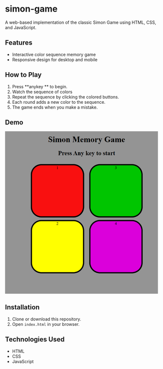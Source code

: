 # simon-game

A web-based implementation of the classic Simon Game using HTML, CSS, and JavaScript.

## Features

- Interactive color sequence memory game
- Responsive design for desktop and mobile

## How to Play

1. Press **anykey ** to begin.
2. Watch the sequence of colors
3. Repeat the sequence by clicking the colored buttons.
4. Each round adds a new color to the sequence.
5. The game ends when you make a mistake.

## Demo

![Simon Game Screenshot](asset/Screenshot.png)

## Installation

1. Clone or download this repository.
2. Open `index.html` in your browser.

## Technologies Used
- HTML
- CSS
- JavaScript
